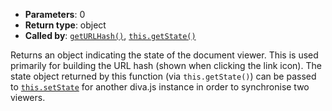 * **Parameters**: 0
* **Return type**: object
* **Called by**: [`getURLHash()`](#getURLHash),
  [`this.getState()`](#this.getState)

Returns an object indicating the state of the document viewer. This is used
primarily for building the URL hash (shown when clicking the link icon). The
state object returned by this function (via `this.getState()`) can be passed to
[`this.setState`](#this.setState) for another diva.js instance in order to
synchronise two viewers.
